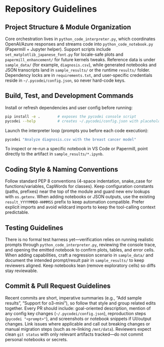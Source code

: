 # Repository Guidelines

## Project Structure & Module Organization
Core orchestration lives in `python_code_interpreter.py`, which coordinates OpenAI/Azure responses and streams code into `python_code_notebook.py` (Papermill + Jupyter helper). Support scripts include `set_matplotlib_japanese_font.py` for locale-safe plots and `papermill_enhancement/` for future kernels tweaks. Reference data is under `sample_data/` (for example, `diagnosis.csv`), while generated notebooks and JSON transcripts land in `sample_results/` or the runtime `results/` folder. Dependency locks are in `requirements.txt`, and user-specific credentials reside in `~/.pycodei/config.json`, so never hard-code keys.

## Build, Test, and Development Commands
Install or refresh dependencies and user config before running:
```bash
pip install -e .        # exposes the pycodei console script
pycodei --help          # creates ~/.pycodei/config.json with placeholders
```
Launch the interpreter loop (prompts you before each code execution):
```bash
pycodei "Analyze diagnosis.csv with the breast cancer model"
```
To inspect or re-run a specific notebook in VS Code or Papermill, point directly to the artifact in `sample_results/*.ipynb`.

## Coding Style & Naming Conventions
Follow standard PEP 8 conventions (4-space indentation, snake_case for functions/variables, CapWords for classes). Keep configuration constants (paths, prefixes) near the top of the module and guard new env lookups with `os.getenv`. When adding notebooks or JSON outputs, use the existing `result_YYYYMMDD-HHMMSS` prefix to keep automation compatible. Prefer explicit imports and avoid wildcard imports to keep the tool-calling context predictable.

## Testing Guidelines
There is no formal test harness yet—verification relies on running realistic prompts through `python_code_interpreter.py`, reviewing the console trace, and opening the emitted notebook to confirm plots, tables, and error cells. When adding capabilities, craft a regression scenario in `sample_data/` and document the intended prompt/result pair in `sample_results/` to keep reviewers aligned. Keep notebooks lean (remove exploratory cells) so diffs stay reviewable.

## Commit & Pull Request Guidelines
Recent commits are short, imperative summaries (e.g., “Add sample results”, “Support for o3-mini”), so follow that style and group related edits together. Every PR should include: goal-oriented description, mention of any config key changes (`~/.pycodei/config.json`), reproduction steps (`pycodei "<prompt>"`), and screenshots or notebook snippets if UI/output changes. Link issues where applicable and call out breaking changes or manual migration steps (such as re-linking `/mnt/data`). Reviewers expect clean `git status` with only relevant artifacts tracked—do not commit personal notebooks or secrets.
